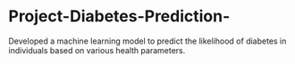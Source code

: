 # Project-Diabetes-Prediction-
 Developed a machine learning model to predict the likelihood of diabetes in individuals based on  various health parameters.
